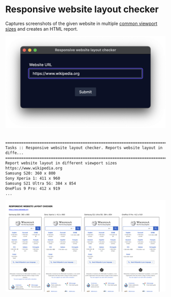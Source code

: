 # Responsive website layout checker

Captures screenshots of the given website in multiple [common viewport sizes](https://yesviz.com/viewport/) and creates an HTML report.

<img src="images/url-dialog.png" style="margin-bottom:20px">

```
==============================================================================
Tasks :: Responsive website layout checker. Reports website layout in diffe...
==============================================================================
Report website layout in different viewport sizes
https://www.wikipedia.org
Samsung S20: 360 x 800
Sony Xperia 1: 411 x 960
Samsung S21 Ultra 5G: 384 x 854
OnePlus 9 Pro: 412 x 919
...
```

<img src="images/report.png" style="margin-bottom:20px">
